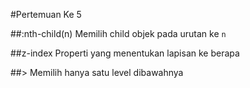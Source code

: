 #Pertemuan Ke 5


##:nth-child(n)
Memilih child objek pada urutan ke `n`

##z-index
Properti yang menentukan lapisan ke berapa

##>
Memilih hanya satu level dibawahnya